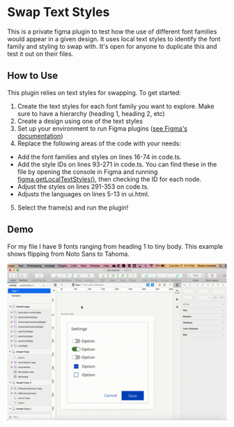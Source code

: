 # Swap Text Styles
This is a private figma plugin to test how the use of different font families would appear in a given design. It uses local text styles to identify the font family and styling to swap with. It's open for anyone to duplicate this and test it out on their files.

## How to Use
This plugin relies on text styles for swapping. To get started:

1. Create the text styles for each font family you want to explore. Make sure to have a hierarchy (heading 1, heading 2, etc)
2. Create a design using one of the text styles
3. Set up your environment to run Figma plugins ([see Figma's documentation](https://www.figma.com/plugin-docs/setup/))
4. Replace the following areas of the code with your needs:
  * Add the font families and styles on lines 16-74 in code.ts.
  * Add the style IDs on lines 93-271 in code.ts. You can find these in the file by opening the console in Figma and running [figma.getLocalTextStyles()](https://www.figma.com/plugin-docs/api/figma/#getlocaltextstyles), then checking the ID for each node.
  * Adjust the styles on lines 291-353 on code.ts.
  * Adjusts the languages on lines 5-13 in ui.html.
 5. Select the frame(s) and run the plugin!
 
 ## Demo
 For my file I have 9 fonts ranging from heading 1 to tiny body. This example shows flipping from Noto Sans to Tahoma.
 
 ![GIF of using the plugin](https://github.com/shantsis/swap-it-sketch/blob/initial/demo.gif)

